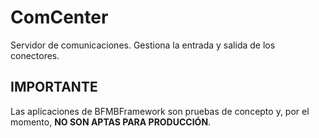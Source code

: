 # ComCenter
Servidor de comunicaciones. Gestiona la entrada y salida de los conectores.

## IMPORTANTE
Las aplicaciones de BFMBFramework son pruebas de concepto y, por el momento, **NO SON APTAS PARA PRODUCCIÓN**.
